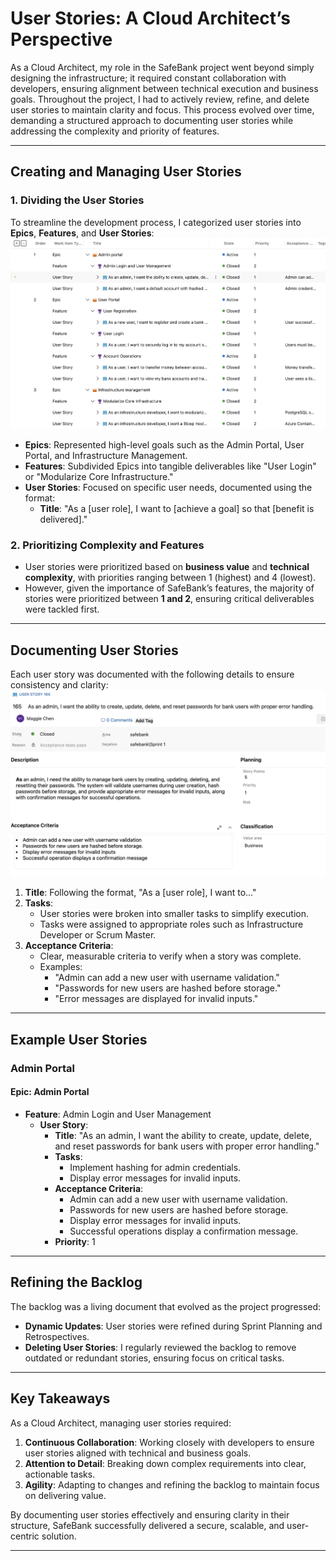 # **User Stories: A Cloud Architect’s Perspective**

As a Cloud Architect, my role in the SafeBank project went beyond simply designing the infrastructure; it required constant collaboration with developers, ensuring alignment between technical execution and business goals. Throughout the project, I had to actively review, refine, and delete user stories to maintain clarity and focus. This process evolved over time, demanding a structured approach to documenting user stories while addressing the complexity and priority of features.

---

## **Creating and Managing User Stories**

### **1. Dividing the User Stories**
To streamline the development process, I categorized user stories into **Epics**, **Features**, and **User Stories**:
![User Portal User Stories](images/Userportal.png)
- **Epics**: Represented high-level goals such as the Admin Portal, User Portal, and Infrastructure Management.
- **Features**: Subdivided Epics into tangible deliverables like "User Login" or "Modularize Core Infrastructure."
- **User Stories**: Focused on specific user needs, documented using the format:
  - **Title**: "As a [user role], I want to [achieve a goal] so that [benefit is delivered]."

### **2. Prioritizing Complexity and Features**
- User stories were prioritized based on **business value** and **technical complexity**, with priorities ranging between 1 (highest) and 4 (lowest).
- However, given the importance of SafeBank’s features, the majority of stories were prioritized between **1 and 2**, ensuring critical deliverables were tackled first.

---

## **Documenting User Stories**

Each user story was documented with the following details to ensure consistency and clarity:
![User Stories](images/document.png)
1. **Title**: Following the format, "As a [user role], I want to..."
2. **Tasks**:
   - User stories were broken into smaller tasks to simplify execution.
   - Tasks were assigned to appropriate roles such as Infrastructure Developer or Scrum Master.
3. **Acceptance Criteria**:
   - Clear, measurable criteria to verify when a story was complete.
   - Examples:
     - "Admin can add a new user with username validation."
     - "Passwords for new users are hashed before storage."
     - "Error messages are displayed for invalid inputs."

---

## **Example User Stories**

### **Admin Portal**
#### **Epic: Admin Portal**
- **Feature**: Admin Login and User Management
  - **User Story**:  
    - **Title**: "As an admin, I want the ability to create, update, delete, and reset passwords for bank users with proper error handling."
    - **Tasks**:
      - Implement hashing for admin credentials.
      - Display error messages for invalid inputs.
    - **Acceptance Criteria**:
      - Admin can add a new user with username validation.
      - Passwords for new users are hashed before storage.
      - Display error messages for invalid inputs.
      - Successful operations display a confirmation message.
    - **Priority**: 1

---

## **Refining the Backlog**

The backlog was a living document that evolved as the project progressed:
- **Dynamic Updates**: User stories were refined during Sprint Planning and Retrospectives.
- **Deleting User Stories**: I regularly reviewed the backlog to remove outdated or redundant stories, ensuring focus on critical tasks.

---

## **Key Takeaways**

As a Cloud Architect, managing user stories required:
1. **Continuous Collaboration**: Working closely with developers to ensure user stories aligned with technical and business goals.
2. **Attention to Detail**: Breaking down complex requirements into clear, actionable tasks.
3. **Agility**: Adapting to changes and refining the backlog to maintain focus on delivering value.

By documenting user stories effectively and ensuring clarity in their structure, SafeBank successfully delivered a secure, scalable, and user-centric solution.

---

